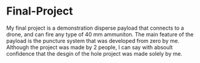 # Final-Project
My final project is a demonstration disperse payload that connects to a drone, and can fire any type of 40 mm ammuniton.
The main feature of the payload is the puncture system that was developed from zero by me.
Although the project was made by 2 people, I can say with absoult confidence that the desgin of the hole project was made solely by me.
